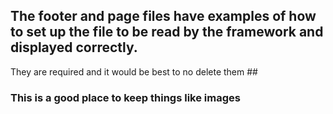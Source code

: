 ## The footer and page files have examples of how to set up the file to be read by the framework and displayed correctly.
They are required and it would be best to no delete them ##


### This is a good place to keep things like images ###
